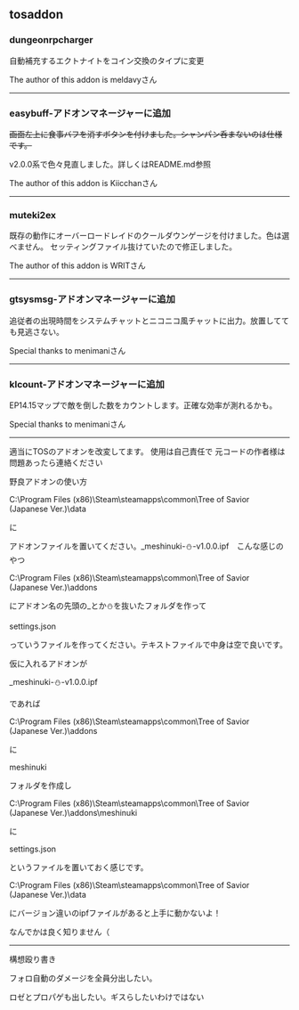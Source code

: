 ## tosaddon

### dungeonrpcharger

自動補充するエクトナイトをコイン交換のタイプに変更

The author of this addon is meldavyさん

----

### easybuff-アドオンマネージャーに追加

~~画面左上に食事バフを消すボタンを付けました。シャンパン呑まないのは仕様です。~~

v2.0.0系で色々見直しました。詳しくはREADME.md参照

The author of this addon is Kiicchanさん

----

### muteki2ex

既存の動作にオーバーロードレイドのクールダウンゲージを付けました。色は選べません。
セッティングファイル抜けていたので修正しました。

The author of this addon is WRITさん

----

### gtsysmsg-アドオンマネージャーに追加

追従者の出現時間をシステムチャットとニコニコ風チャットに出力。放置してても見逃さない。

Special thanks to menimaniさん

----

### klcount-アドオンマネージャーに追加

EP14.15マップで敵を倒した数をカウントします。正確な効率が測れるかも。

Special thanks to menimaniさん

----

適当にTOSのアドオンを改変してます。
使用は自己責任で
元コードの作者様は問題あったら連絡ください

野良アドオンの使い方

C:\Program Files (x86)\Steam\steamapps\common\Tree of Savior (Japanese Ver.)\data

に

アドオンファイルを置いてください。_meshinuki-⛄-v1.0.0.ipf　こんな感じのやつ

C:\Program Files (x86)\Steam\steamapps\common\Tree of Savior (Japanese Ver.)\addons

にアドオン名の先頭の_とか⛄を抜いたフォルダを作って

settings.json

っていうファイルを作ってください。テキストファイルで中身は空で良いです。

仮に入れるアドオンが

_meshinuki-⛄-v1.0.0.ipf

であれば

C:\Program Files (x86)\Steam\steamapps\common\Tree of Savior (Japanese Ver.)\addons

に

meshinuki

フォルダを作成し

C:\Program Files (x86)\Steam\steamapps\common\Tree of Savior (Japanese Ver.)\addons\meshinuki

に

settings.json

というファイルを置いておく感じです。

C:\Program Files (x86)\Steam\steamapps\common\Tree of Savior (Japanese Ver.)\data

にバージョン違いのipfファイルがあると上手に動かないよ！

なんでかは良く知りません（

----

構想殴り書き

フォロ自動のダメージを全員分出したい。

ロゼとプロパゲも出したい。ギスらしたいわけではない
